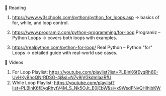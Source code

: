 📖 Reading

1. https://www.w3schools.com/python/python_for_loops.asp → basics of for, while, and loop control.

2. https://www.programiz.com/python-programming/for-loop Programiz – Python Loops
 → covers both loops with examples.

3. https://realpython.com/python-for-loop/ Real Python – Python "for" Loops
 → detailed guide with real-world use cases.

 🎥 Videos

1. For Loop Playlist: https://youtube.com/playlist?list=PLBlnK6fEyqRh6E-UvHKyBhoQNrRDSG-4j&si=N7y9jVGkdmIaaRfU
2. While Loop Playlist: https://youtube.com/playlist?list=PLBlnK6fEyqRhytV4M_S_Nk5OJt_E0jEbW&si=x9WsdFNvQHlhlbKW
